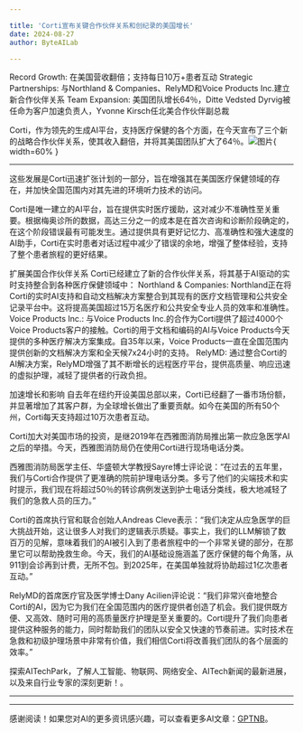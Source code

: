 ```yaml
---

title: 'Corti宣布关键合作伙伴关系和创纪录的美国增长'
date: 2024-08-27
author: ByteAILab

---
```


Record Growth: 在美国营收翻倍；支持每日10万+患者互动
Strategic Partnerships: 与Northland & Companies、RelyMD和Voice Products Inc.建立新合作伙伴关系
Team Expansion: 美国团队增长64％，Ditte Vedsted Dyrvig被任命为客户加速负责人，Yvonne Kirsch任北美合作伙伴副总裁

Corti，作为领先的生成AI平台，支持医疗保健的各个方面，在今天宣布了三个新的战略合作伙伴关系，使其收入翻倍，并将其美国团队扩大了64％。![图片](https://ai-techpark.com/wp-content/uploads/2024/08/Corti-Ann-960x540.jpg){ width=60% }

---
这些发展是Corti迅速扩张计划的一部分，旨在增强其在美国医疗保健领域的存在，并加快全国范围内对其先进的环境听力技术的访问。

Corti是唯一建立的AI平台，旨在提供实时医疗援助，这对减少不准确性至关重要。根据梅奥诊所的数据，高达三分之一的成本是在首次咨询和诊断阶段确定的，在这个阶段错误最有可能发生。通过提供具有更好记忆力、高准确性和强大速度的AI助手，Corti在实时患者对话过程中减少了错误的余地，增强了整体经验，支持了整个患者旅程的更好结果。

扩展美国合作伙伴关系
Corti已经建立了新的合作伙伴关系，将其基于AI驱动的实时支持整合到各种医疗保健领域中：
Northland & Companies: Northland正在将Corti的实时AI支持和自动文档解决方案整合到其现有的医疗文档管理和公共安全记录平台中。这将提高美国超过15万名医疗和公共安全专业人员的效率和准确性。
Voice Products Inc.: 与Voice Products Inc.的合作为Corti提供了超过4000个Voice Products客户的接触。Corti的用于文档和编码的AI与Voice Products今天提供的多种医疗解决方案集成。自35年以来，Voice Products一直在全国范围内提供创新的文档解决方案和全天候7x24小时的支持。
RelyMD: 通过整合Corti的AI解决方案，RelyMD增强了其不断增长的远程医疗平台，提供高质量、响应迅速的虚拟护理，减轻了提供者的行政负担。

加速增长和影响
自去年在纽约开设美国总部以来，Corti已经翻了一番市场份额，并显著增加了其客户群，为全球增长做出了重要贡献。如今在美国的所有50个州，Corti每天支持超过10万次患者互动。

Corti加大对美国市场的投资，是继2019年在西雅图消防局推出第一款应急医学AI之后的举措。今天，西雅图消防局仍在使用Corti进行现场电话分类。

西雅图消防局医学主任、华盛顿大学教授Sayre博士评论说：“在过去的五年里，我们与Corti合作提供了更准确的院前护理电话分类。多亏了他们的尖端技术和实时提示，我们现在将超过50％的转诊病例发送到护士电话分类线，极大地减轻了我们的急救人员的压力。”

Corti的首席执行官和联合创始人Andreas Cleve表示：“我们决定从应急医学的巨大挑战开始，这让很多人对我们的逻辑表示质疑。事实上，我们的LLM解锁了数百万的见解，意味着我们的AI被引入到了患者旅程中的一个非常关键的部分，在那里它可以帮助挽救生命。今天，我们的AI基础设施涵盖了医疗保健的每个角落，从911到会诊再到计费，无所不包。到2025年，在美国单独就将协助超过1亿次患者互动。”

RelyMD的首席医疗官及医学博士Dany Acilien评论说：“我们非常兴奋地整合Corti的AI，因为它为我们在全国范围内的医疗提供者创造了机会。我们提供既方便、又高效、随时可用的高质量医疗护理是至关重要的。Corti提升了我们向患者提供这种服务的能力，同时帮助我们的团队以安全又快速的节奏前进。实时技术在急救和初级护理场景中非常有价值，我们相信Corti将改善我们团队的各个层面的效率。”

探索AITechPark，了解人工智能、物联网、网络安全、AITech新闻的最新进展，以及来自行业专家的深刻更新！。

---
---
感谢阅读！如果您对AI的更多资讯感兴趣，可以查看更多AI文章：[GPTNB](https://gptnb.com)。